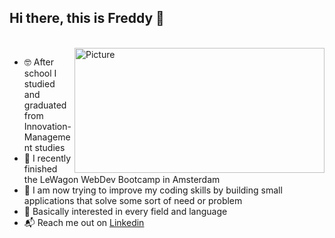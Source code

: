 ## Hi there, this is Freddy 👋
<br>

<img align="right" alt="Picture" src="https://user-images.githubusercontent.com/74424903/173593829-43ce04fe-790f-4a88-9189-2a07ea5f1dda.svg" width="400" height="200" />

- 🤓 After school I studied and graduated from Innovation-Management studies
- 🚐 I recently finished the LeWagon WebDev Bootcamp in Amsterdam
- 🌱 I am now trying to improve my coding skills by building small applications that solve some sort of need or problem 
- 🔭 Basically interested in every field and language
- 📬 Reach me out on [Linkedin](https://www.linkedin.com/in/frederik-feldmeier-32ab651bb/) 

<!--
**elfeldos/elfeldos** is a ✨ _special_ ✨ repository because its `README.md` (this file) appears on your GitHub profile.
